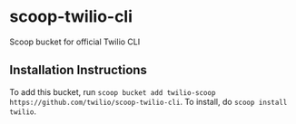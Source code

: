 # scoop-twilio-cli
Scoop bucket for official Twilio CLI

## Installation Instructions

To add this bucket, run `scoop bucket add twilio-scoop https://github.com/twilio/scoop-twilio-cli`. 
To install, do `scoop install twilio`.